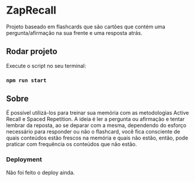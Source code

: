 # ZapRecall

Projeto baseado em flashcards que são cartões que contém uma pergunta/afirmação na sua frente e uma resposta atrás. 

## Rodar projeto

Execute o script no seu terminal:

### `npm run start`

## Sobre

É possível utilizá-los para treinar sua memória com as metodologias Active Recall e Spaced Repetition. A ideia é ler a pergunta ou afirmação e tentar lembrar da reposta, ao se deparar com a mesma, dependendo do esforço necessário para responder ou não o flashcard, você fica consciente de quais conteúdos estão frescos na memória e quais não estão, então, pode praticar com frequência os conteúdos que não estão.

### Deployment

Não foi feito o deploy ainda.

